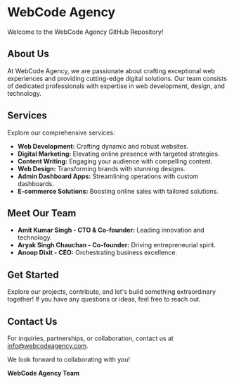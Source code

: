 # WebCode Agency

Welcome to the WebCode Agency GitHub Repository!

## About Us

At WebCode Agency, we are passionate about crafting exceptional web experiences and providing cutting-edge digital solutions. Our team consists of dedicated professionals with expertise in web development, design, and technology.

## Services

Explore our comprehensive services:
- **Web Development:** Crafting dynamic and robust websites.
- **Digital Marketing:** Elevating online presence with targeted strategies.
- **Content Writing:** Engaging your audience with compelling content.
- **Web Design:** Transforming brands with stunning designs.
- **Admin Dashboard Apps:** Streamlining operations with custom dashboards.
- **E-commerce Solutions:** Boosting online sales with tailored solutions.

## Meet Our Team

- **Amit Kumar Singh - CTO & Co-founder:** Leading innovation and technology.
- **Aryak Singh Chauchan - Co-founder:** Driving entrepreneurial spirit.
- **Anoop Dixit - CEO:** Orchestrating business excellence.

## Get Started

Explore our projects, contribute, and let's build something extraordinary together! If you have any questions or ideas, feel free to reach out.

## Contact Us

For inquiries, partnerships, or collaboration, contact us at [info@webcodeagency.com](mailto:webdevcodeagency@gmail.com).

We look forward to collaborating with you!

**WebCode Agency Team**
